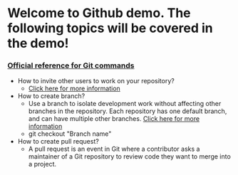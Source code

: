 # Welcome to Github demo. The following topics will be covered in the demo!

### [Official reference for Git commands](https://git-scm.com/docs)
- How to invite other users to work on your repository?
   * [Click here for more information](https://docs.github.com/en/github/setting-up-and-managing-your-github-user-account/managing-access-to-your-personal-repositories/inviting-collaborators-to-a-personal-repository)
- How to create branch?
  * Use a branch to isolate development work without affecting other branches in the repository. Each repository has one default branch, and can have multiple other branches. [Click here for more information](https://docs.github.com/en/github/collaborating-with-pull-requests/proposing-changes-to-your-work-with-pull-requests/creating-and-deleting-branches-within-your-repository)
  * git checkout "Branch name"
- How to create pull request?
  * A pull request is an event in Git where a contributor asks a maintainer of a Git repository to review code they want to merge into a project.
